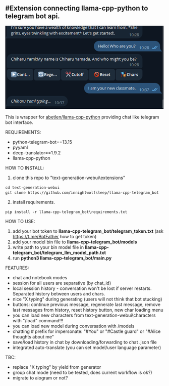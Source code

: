 #Extension connecting llama-cpp-python to telegram bot api.
-
![Image1](https://github.com/innightwolfsleep/storage/raw/main/textgen_telegram.PNG)

This is wrapper for [abetlen/llama-cpp-python](https://github.com/abetlen/llama-cpp-python) providing chat like telegram bot interface.

REQUIREMENTS:
- python-telegram-bot==13.15
- pyyaml
- deep-translator==1.9.2
- llama-cpp-python

HOW TO INSTALL:
1) clone this repo to "text-generation-webui\extensions"
```
cd text-generation-webui
git clone https://github.com/innightwolfsleep/llama-cpp-telegram_bot 
```
2) install requirements. 
```
pip install -r llama-cpp-telegram_bot\requirements.txt
```

HOW TO USE:
1) add your bot token to **llama-cpp-telegram_bot/telegram_token.txt** (ask https://t.me/BotFather how to get token)
2) add your model bin file to **llama-cpp-telegram_bot/models**
3) write path to your bin model file in **llama-cpp-telegram_bot/telegram_llm_model_path.txt**
2) run **python3 llama-cpp-telegram_bot/main.py**

FEATURES:
- chat and notebook modes
- session for all users are separative (by chat_id)
- local session history - conversation won't be lost if server restarts. Separated history between users and chars.
- nice "X typing" during generating (users will not think that bot stucking)
- buttons: continue previous message, regenerate last message, remove last messages from history, reset history button, new char loading menu
- you can load new characters from text-generation-webui\characters with "/load" command!!!
- you can load new model during conversation with /models 
- chatting # prefix for impersonate: "#You" or "#Castle guard" or "#Alice thoughts about me"
- save/load history in chat by downloading/forwarding to chat .json file
- integrated auto-translate (you can set model/user language parameter) 

TBC:
- replace "X typing" by yield from generator
- group chat mode (need to be tested, does current workflow is ok?)
- migrate to aiogram or not?
